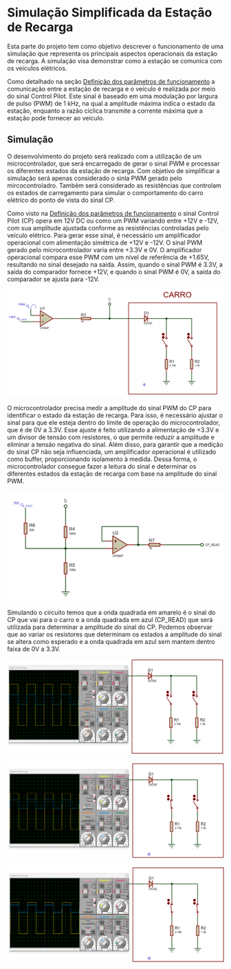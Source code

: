 # Simulação Simplificada da Estação de Recarga
Esta parte do projeto tem como objetivo descrever o funcionamento de uma simulação que representa os principais aspectos operacionais da estação de recarga. A simulação visa demonstrar como a estação se comunica com os veículos elétricos.

Como detalhado na seção [Definição dos parâmetros de funcionamento](Definição%20dos%20parâmetros%20de%20funcionamento.md#Protocolo-de-Comunicação---Control-Pilot) a comunicação entre a estação de recarga e o veículo é realizada por meio do sinal Control Pilot. Este sinal é baseado em uma modulação por largura de pulso (PWM) de 1 kHz, na qual a amplitude máxima indica o estado da estação, enquanto a razão cíclica transmite a corrente máxima que a estação pode fornecer ao veículo.

## Simulação

O desenvolvimento do projeto será realizado com a utilização de um microcontrolador, que será encarregado de gerar o sinal PWM e processar os diferentes estados da estação de recarga. Com objetivo de simplificar a simulação será apenas considerado o sinla PWM gerado pelo mircocontroladro. Também será considerado as resistências que controlam os estados de carregamento para simular o comportamento do carro elétrico do ponto de vista do sinal CP.

Como visto na [Definição dos parâmetros de funcionamento](Definição%20dos%20parâmetros%20de%20funcionamento.md#Protocolo-de-Comunicação---Control-Pilot) o sinal Control Pilot (CP) opera em 12V DC ou como um PWM variando entre +12V e -12V, com sua amplitude ajustada conforme as resistências controladas pelo veículo elétrico. Para gerar esse sinal, é necessário um amplificador operacional com alimentação simétrica de +12V e -12V. O sinal PWM gerado pelo microcontrolador varia entre +3.3V e 0V. O amplificador operacional compara esse PWM com um nível de referência de +1.65V, resultando no sinal desejado na saída. Assim, quando o sinal PWM é 3.3V, a saída do comparador fornece +12V, e quando o sinal PWM é 0V, a saída do comparador se ajusta para -12V.

<p align="center">
    <img src="Imagens/simulação%20pwm.png">
</p>

O microcontrolador precisa medir a amplitude do sinal PWM do CP para identificar o estado da estação de recarga. Para isso, é necessário ajustar o sinal para que ele esteja dentro do limite de operação do microcontrolador, que é de 0V a 3.3V. Esse ajuste é feito utilizando a alimentação de +3.3V e um divisor de tensão com resistores, o que permite reduzir a amplitude e eliminar a tensão negativa do sinal. Além disso, para garantir que a medição do sinal CP não seja influenciada, um amplificador operacional é utilizado como buffer, proporcionando isolamento à medida. Dessa forma, o microcontrolador consegue fazer a leitura do sinal e determinar os diferentes estados da estação de recarga com base na amplitude do sinal PWM.

<p align="center">
    <img src="Imagens/leitura%20do%20sinal%20cp.png">
</p>

Simulando o circuito temos que a onda quadrada em amarelo é o sinal do CP que vai para o carro e a onda quadrada em azul (CP_READ) que será utilizada para determinar a amplitude do sinal do CP. Podemos observar que ao variar os resistores que determinam os estados a amplitude do sinal se altera como esperado e a onda quadrada em azul sem mantem dentro faixa de 0V a 3.3V.

<p align="center">
    <img src="Imagens/Simulação_A.png">
</p>

<p align="center">
    <img src="Imagens/Simulação_B.png">
</p>

<p align="center">
    <img src="Imagens/Simulação_C.png">
</p>
